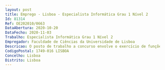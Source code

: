 ```yaml
--- 
layout: post
title: Emprego - Lisboa - Especialista Informática Grau 1 Nível 2
Id: 81314
Ref: OE202010/0663
DataAbertura: 2020-10-20
DataFecho: 2020-11-03
Trabalho: Especialista Informática Grau 1 Nível 2
Empregador: Faculdade de Ciências da Universidade de Lisboa
Descricao: O posto de trabalho a concurso envolve o exercício de funções da carreira de Especialista de Informática e categoria de Especialista de Informática de Grau 1, Nível 2, tal como descritas no Decreto Lei n.º 97 2001, de 26 de março, e na Portaria n.º 358 2002, de 03 de abril.
CodigoPostal: 1749-016 LISBOA
Concelho: Lisboa
Distrito: Lisboa
--- 
```

